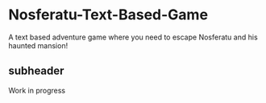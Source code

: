 # Nosferatu-Text-Based-Game

A text based adventure game where you need to escape Nosferatu and his haunted mansion!

## subheader

Work in progress 